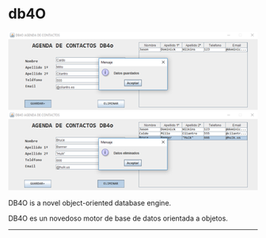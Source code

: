 # db4O

![ScreenShot](https://github.com/DomingoFleitas/db4O/blob/main/db4O/src/ScreenShot/db4O001.png)
![ScreenShot](https://github.com/DomingoFleitas/db4O/blob/main/db4O/src/ScreenShot/db4O002.png)

DB4O is a novel object-oriented database engine. 

DB4O es un novedoso motor de base de datos orientada a objetos. 

-----
